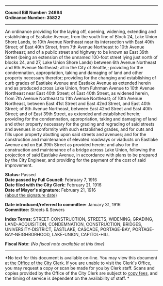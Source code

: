 * * * * *  
  
**Council Bill Number: [](#h0)[](#h2)24694**   
**Ordinance Number: 35822**  
  
* * * * *  
  
An ordinance providing for the laying off, opening, widening, extending and establishing of Eastlake Avenue, from the south line of Block 24, Lake Union Shore Lands, to 10th Avenue Northeast near its intersection with East 40th Street; of East 40th Street, from 7th Avenue Northeast to 10th Avenue Northeast; and of a public street and highway to be known as East 39th Street (being an extension of the unnamed 100-foot street lying just north of blocks 24, and 27, Lake Union Shore Lands) between 6th Avenue Northeast and 9th Avenue Northeast; all in the City of Seattle,; providing for the condemnation, appropriation, taking and damaging of land and other property necessary therefor; providing for the changing and establishing of curb grades of Eastlake Avenue and Eastlake Avenue as extended herein and as produced across Lake Union, from Fuhrman Avenue to 10th Avenue Northeast near East 40th Street; of East 40th Street, as widened herein, from 7th Avenue Northeast to 11th Avenue Northeast; of 10th Avenue Northeast, between East 41st Street and East 42nd Street, and East 40th Street; of 8th Avenue Northeast, between East 42nd Street and East 40th Street; and of East 39th Street, as extended and established herein; providing for the condemnation, appropriation, taking and damaging of land and other property necessary for the grading and regrading of said streets and avenues in conformity with such established grades, and for cuts and fills upon property abutting upon said streets and avenues; and for the construction and maintenance of elevated roadways or viaducts on Eastlake Avenue and on Eat 39th Street as provided herein; and also for the construction and maintenance of a bridge across Lake Union, following the projection of said Eastlake Avenue, in accordance with plans to be prepared by the City Engineer, and providing for the payment of the cost of said improvement.  
  
**Status:** Passed   
**Date passed by Full Council:** February 7, 1916   
**Date filed with the City Clerk:** February 21, 1916   
**Date of Mayor's signature:** February 21, 1916   
[(about the signature date)](/~public/approvaldate.htm)   
  
  
**Date introduced/referred to committee:** January 31, 1916   
**Committee:** Streets & Sewers   
  
**Index Terms:** STREET-CONSTRUCTION, STREETS, WIDENING, GRADING, LAND-ACQUISITION, CONDEMNATION, CONSTRUCTION, BRIDGES, UNIVERSITY-DISTRICT, EASTLAKE, CASCADE, PORTAGE-BAY, PORTAGE-BAY-NEIGHBORHOOD, LAKE-UNION, CAPITOL-HILL  
  
**Fiscal Note:** *(No fiscal note available at this time)*  
  
* * * * *  
  
*No text for this document is available on-line. You may view this document at [the Office of the City Clerk](http://www.seattle.gov/leg/clerk/contactUs.htm). If you are unable to visit the Clerk's Office, you may request a copy or scan be made for you by Clerk staff. Scans and copies provided by the Office of the City Clerk are subject to [copy fees](http://clerk.seattle.gov/~public/clerkfees.htm), and the timing of service is dependent on the availability of staff. *  
  
  
